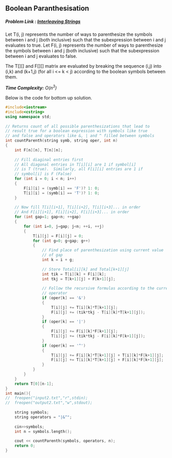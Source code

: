 ## Boolean Paranthesisation
##### Problem Link : [Interleaving Strings](https://hack.codingblocks.com/contests/c/1001/1053)

Let T(i, j) represents the number of ways to parenthesize the symbols between i and j (both inclusive) such that the subexpression between i and j evaluates to true.
Let F(i, j) represents the number of ways to parenthesize the symbols between i and j (both inclusive) such that the subexpression between i and j evaluates to false.

The T[][] and F[][] matrix are evaluated by breaking the sequence (i,j) into (i,k) and (k+1,j) (for all i <= k < j) according to the boolean symbols between them.

_**Time Complexity:** O(n<sup>3</sup>)_

Below is the code for bottom up solution.

```C++
#include<iostream>
#include<cstring>
using namespace std;
 
// Returns count of all possible parenthesizations that lead to
// result true for a boolean expression with symbols like true
// and false and operators like &, | and ^ filled between symbols
int countParenth(string symb, string oper, int n)
{
    int F[n][n], T[n][n];
 
    // Fill diaginal entries first
    // All diagonal entries in T[i][i] are 1 if symbol[i]
    // is T (true).  Similarly, all F[i][i] entries are 1 if
    // symbol[i] is F (False)
    for (int i = 0; i < n; i++)
    {
        F[i][i] = (symb[i] == 'F')? 1: 0;
        T[i][i] = (symb[i] == 'T')? 1: 0;
    }
 
    // Now fill T[i][i+1], T[i][i+2], T[i][i+3]... in order
    // And F[i][i+1], F[i][i+2], F[i][i+3]... in order
    for (int gap=1; gap<n; ++gap)
    {
        for (int i=0, j=gap; j<n; ++i, ++j)
        {
            T[i][j] = F[i][j] = 0;
            for (int g=0; g<gap; g++)
            {
                // Find place of parenthesization using current value
                // of gap
                int k = i + g;
 
                // Store Total[i][k] and Total[k+1][j]
                int tik = T[i][k] + F[i][k];
                int tkj = T[k+1][j] + F[k+1][j];
 
                // Follow the recursive formulas according to the current
                // operator
                if (oper[k] == '&')
                {
                    T[i][j] += T[i][k]*T[k+1][j];
                    F[i][j] += (tik*tkj - T[i][k]*T[k+1][j]);
                }
                if (oper[k] == '|')
                {
                    F[i][j] += F[i][k]*F[k+1][j];
                    T[i][j] += (tik*tkj - F[i][k]*F[k+1][j]);
                }
                if (oper[k] == '^')
                {
                    T[i][j] += F[i][k]*T[k+1][j] + T[i][k]*F[k+1][j];
                    F[i][j] += T[i][k]*T[k+1][j] + F[i][k]*F[k+1][j];
                }
            }
        }
    }
    return T[0][n-1];
}
int main(){
//	freopen("input2.txt","r",stdin);
//	freopen("output2.txt","w",stdout);
	
    string symbols;
    string operators = "|&^";
    
    cin>>symbols;
    int n = symbols.length();
 
    cout << countParenth(symbols, operators, n);
    return 0;
}
```
